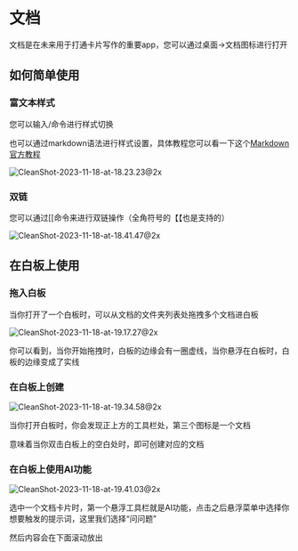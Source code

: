 # 文档

文档是在未来用于打通卡片写作的重要app，您可以通过桌面->文档图标进行打开

## 如何简单使用

### 富文本样式

您可以输入/命令进行样式切换

也可以通过markdown语法进行样式设置，具体教程您可以看一下这个[Markdown 官方教程](https://markdown.com.cn/)

![CleanShot-2023-11-18-at-18.23.23@2x](/img/CleanShot-2023-11-18-at-18.23.23@2x.png)

### 双链

您可以通过[[命令来进行双链操作（全角符号的【【也是支持的）

![CleanShot-2023-11-18-at-18.41.47@2x](/img/CleanShot-2023-11-18-at-18.41.47@2x.png)



## 在白板上使用

### 拖入白板

当你打开了一个白板时，可以从文档的文件夹列表处拖拽多个文档进白板

![CleanShot-2023-11-18-at-19.17.27@2x](/img/CleanShot-2023-11-18-at-19.17.27@2x.png)

你可以看到，当你开始拖拽时，白板的边缘会有一圈虚线，当你悬浮在白板时，白板的边缘变成了实线

### 在白板上创建

![CleanShot-2023-11-18-at-19.34.58@2x](/img/CleanShot-2023-11-18-at-19.34.58@2x.png)

当你打开白板时，你会发现正上方的工具栏处，第三个图标是一个文档

意味着当你双击白板上的空白处时，即可创建对应的文档

### 在白板上使用AI功能

![CleanShot-2023-11-18-at-19.41.03@2x](/img/CleanShot-2023-11-18-at-19.41.03@2x.png)

选中一个文档卡片时，第一个悬浮工具栏就是AI功能，点击之后悬浮菜单中选择你想要触发的提示词，这里我们选择“问问题”

然后内容会在下面滚动放出

